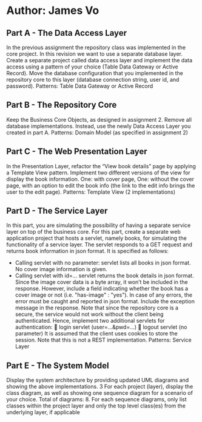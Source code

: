 Author: James Vo
===================================================================

Part A - The Data Access Layer
-----------------------------
In the previous assignment the repository class was implemented in the core project. In
this revision we want to use a separate database layer. Create a separate project called
data access layer and implement the data access using a pattern of your choice (Table
Data Gateway or Active Record).
Move the database configuration that you implemented in the repository core to this layer
(database connection string, user id, and password).
Patterns: Table Data Gateway or Active Record

Part B - The Repository Core
-----------------------------
Keep the Business Core Objects, as designed in assignment 2. Remove all database
implementations. Instead, use the newly Data Access Layer you created in part A.
Patterns: Domain Model (as specified in assignment 2)


Part C - The Web Presentation Layer
-----------------------------
In the Presentation Layer, refactor the “View book details” page by applying a Template
View pattern. Implement two different versions of the view for display the book
information. One: with cover page, One: without the cover page, with an option to edit
the book info (the link to the edit info brings the user to the edit page).
Patterns: Template View (2 implementations)

Part D - The Service Layer
-----------------------------
In this part, you are simulating the possibility of having a separate service layer on top of
the business core. For this part, create a separate web application project that hosts a
servlet, namely books, for simulating the functionality of a service layer. The servlet
responds to a GET request and returns book information in json format. It is specified as
follows:
- Calling servlet with no parameter:
servlet lists all books in json format. No cover image information is given.
- Calling servlet with id=…
servlet returns the book details in json format. Since the image cover data is a byte
array, it won’t be included in the response. However, include a field indicating
whether the book has a cover image or not (i.e. "has-image" : "yes").
In case of any errors, the error must be caught and reported in json format. Include the
exception message in the response.
Note that since the repository core is a secure, the service would not work without the
client being authenticated. Hence, implement two additional servlets for authentication:
 login servlet (user=…&pwd=…)
 logout servlet (no parameter)
It is assumed that the client uses cookies to store the session. Note that this is not a REST
implementation.
Patterns: Service Layer

Part E - The System Model
-----------------------------
Display the system architecture by providing updated UML diagrams and showing the
above implementations. 
3
For each project (layer), display the class diagram, as well as showing one sequence
diagram for a scenario of your choice. Total of diagrams: 8.
For each sequence diagrams, only list classes within the project layer and only the top
level class(es) from the underlying layer, if applicable
